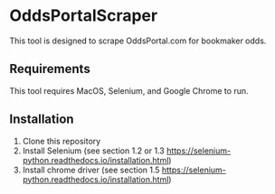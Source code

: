 # OddsPortalScraper 
This tool is designed to scrape OddsPortal.com for bookmaker odds.

## Requirements
This tool requires MacOS, Selenium, and Google Chrome to run. 

## Installation
1. Clone this repository
2. Install Selenium (see section 1.2 or 1.3 https://selenium-python.readthedocs.io/installation.html)
3. Install chrome driver (see section 1.5 https://selenium-python.readthedocs.io/installation.html)